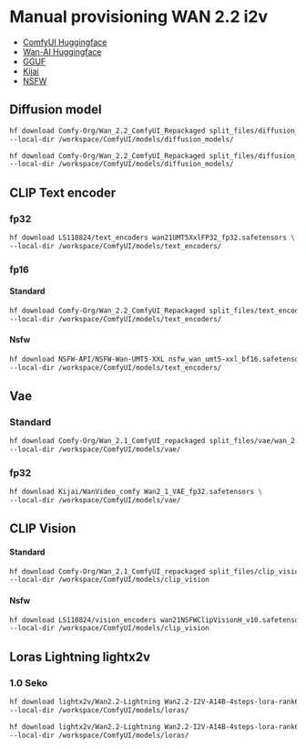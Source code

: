 # Manual provisioning WAN 2.2 i2v

- [ComfyUI Huggingface](https://huggingface.co/Comfy-Org/Wan_2.2_ComfyUI_Repackaged/tree/main/split_files)
- [Wan-AI Huggingface](https://huggingface.co/Wan-AI)
- [GGUF](https://huggingface.co/QuantStack)
- [Kijai](https://huggingface.co/Kijai/WanVideo_comfy)
- [NSFW](https://huggingface.co/NSFW-API)

## Diffusion model

```bash
hf download Comfy-Org/Wan_2.2_ComfyUI_Repackaged split_files/diffusion_models/wan2.2_i2v_low_noise_14B_fp16.safetensors \
--local-dir /workspace/ComfyUI/models/diffusion_models/

hf download Comfy-Org/Wan_2.2_ComfyUI_Repackaged split_files/diffusion_models/wan2.2_i2v_high_noise_14B_fp16.safetensors \
--local-dir /workspace/ComfyUI/models/diffusion_models/
```

## CLIP Text encoder

### fp32

```bash
hf download LS110824/text_encoders wan21UMT5XxlFP32_fp32.safetensors \
--local-dir /workspace/ComfyUI/models/text_encoders/
```

### fp16

#### Standard

```bash
hf download Comfy-Org/Wan_2.2_ComfyUI_Repackaged split_files/text_encoders/umt5_xxl_fp16.safetensors \
--local-dir /workspace/ComfyUI/models/text_encoders/
```

#### Nsfw

```bash
hf download NSFW-API/NSFW-Wan-UMT5-XXL nsfw_wan_umt5-xxl_bf16.safetensors \
--local-dir /workspace/ComfyUI/models/text_encoders/
```

## Vae

### Standard

```bash
hf download Comfy-Org/Wan_2.1_ComfyUI_repackaged split_files/vae/wan_2.1_vae.safetensors \
--local-dir /workspace/ComfyUI/models/vae/
```

### fp32

```bash
hf download Kijai/WanVideo_comfy Wan2_1_VAE_fp32.safetensors \
--local-dir /workspace/ComfyUI/models/vae/
```

## CLIP Vision

#### Standard

```bash
hf download Comfy-Org/Wan_2.1_ComfyUI_repackaged split_files/clip_vision/clip_vision_h.safetensors \
--local-dir /workspace/ComfyUI/models/clip_vision
``` 

#### Nsfw

```bash
hf download LS110824/vision_encoders wan21NSFWClipVisionH_v10.safetensors \
--local-dir /workspace/ComfyUI/models/clip_vision
``` 

## Loras Lightning lightx2v

### 1.0 Seko

```bash
hf download lightx2v/Wan2.2-Lightning Wan2.2-I2V-A14B-4steps-lora-rank64-Seko-V1/high_noise_model.safetensors \
--local-dir /workspace/ComfyUI/models/loras/

hf download lightx2v/Wan2.2-Lightning Wan2.2-I2V-A14B-4steps-lora-rank64-Seko-V1/low_noise_model.safetensors  \
--local-dir /workspace/ComfyUI/models/loras/
```
